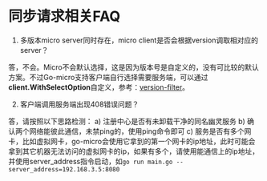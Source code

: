 # 同步请求相关FAQ

1. 多版本micro server同时存在，micro client是否会根据version调取相对应的server？

答，不会。Micro不会默认选择，这是因为版本号是自定义的，没有可比较的默认方案。不过Go-micro支持客户端自行选择需要服务端，可以通过**client.WithSelectOption**自定义，参考：[version-filter](https://github.com/micro-in-cn/tutorials/tree/master/examples/senior-practices/micro-filter/version)。

2. 客户端调用服务端出现408错误问题？

答，请按照以下思路检测：
  a) 注册中心是否有未卸载干净的同名幽灵服务
  b) 确认两个网络能彼此通信，未禁ping的，使用ping命令即可
  c) 服务是否有多个网卡，比如虚拟网卡，go-micro会使用它拿到的第一个网卡的ip地址，此时可能会拿到其它机器无法访问的虚拟网卡的ip，如果有多个，请使用能通信上的ip地址，并使用server_address指令启动，如`go run main.go --server_address=192.168.3.5:8080`
